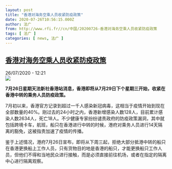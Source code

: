 ```yaml
---
layout: post
title: "香港对海务空乘人员收紧防疫政策"
date: 2020-07-26T10:56:15.000Z
author: 法广
from: http://www.rfi.fr//cn/中国/20200726-香港对海务空乘人员收紧防疫政策
tags: [ 法广 ]
categories: [ news, 法广 ]
---
```

<!--1595760975000-->
[香港对海务空乘人员收紧防疫政策](http://www.rfi.fr//cn/%E4%B8%AD%E5%9B%BD/20200726-%E9%A6%99%E6%B8%AF%E5%AF%B9%E6%B5%B7%E5%8A%A1%E7%A9%BA%E4%B9%98%E4%BA%BA%E5%91%98%E6%94%B6%E7%B4%A7%E9%98%B2%E7%96%AB%E6%94%BF%E7%AD%96)
------

<div>
<div>26/07/2020 - 12:21</div><img src="https://s.rfi.fr/media/display/9c59ec9c-cf29-11ea-b612-005056bff430/w:310/p:16x9/2020-07-17T152710Z_44609982_RC23VH9RBHHT_RTRMADP_3_HEALTH-CORONAVIRUS-HONGKONG.JPG"><p><strong>7月26日星期天法新社香港站消息，香港即将从7月29日下个星期三开始，收紧在香港中转的乘务人员防疫政策。</strong></p><div class="t-content__body u-clearfix"><div class="m-interstitial"></div><p>7月初以来，香港官方记录到超过一千人感染新冠病毒，这相当于疫情开始到现在全部数量的40%。刚过去的24小时之内，香港新增感染人数128人，目前累计感染人数2634人，死亡18人。不少健康专家纷纷谴责政府的防疫政策漏洞，其中就包括跨境卡车，航班，船只在香港进行中转的时候，港府对乘务人员进行14天隔离的豁免，这被指责加速了疫情的传播。</p><p>鉴于上述情况，港府7月26日宣布，即将从下周三起，拒绝大部分抵港中转的船只在香港更换船上工作人员，只有货物目的地是香港的船只，才能更换船只工作人员，但他们不得和当地民众进行接触，而是必须直接前往机场，或者在指定的隔离中心进行隔离观察。</p><p> </p><div class="o-self-promo o-self-promo--nl o-self-promo--hidden" data-selfpromo-newsletter></div><div class="o-self-promo o-self-promo--app o-self-promo--hidden" data-selfpromo-app></div></div>
</div>
